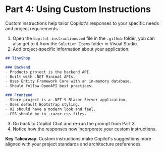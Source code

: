 # Part 4: Using Custom Instructions

Custom instructions help tailor Copilot's responses to your specific needs and project requirements.

1. Open the `copilot-instructions.md` file in the `.github` folder, you can also get to it from the `Solution Items` folder in Visual Studio.
2. Add project-specific information about your application:

```markdown
## TinyShop

### Backend
- Products project is the backend API.
- Built with .NET Minimal APIs.
- Uses Entity Framework Core with an in-memory database.
- Should follow OpenAPI best practices.

### Frontend
- Store project is a .NET 9 Blazor Server application.
- Uses default Bootstrap styling.
- UI should have a modern look and feel.
- CSS should be in .razor.css files.
```

3. Go back to Copilot Chat and re-run the prompt from Part 3.
4. Notice how the responses now incorporate your custom instructions.

**Key Takeaway**: Custom instructions make Copilot's suggestions more aligned with your project standards and architecture preferences.
